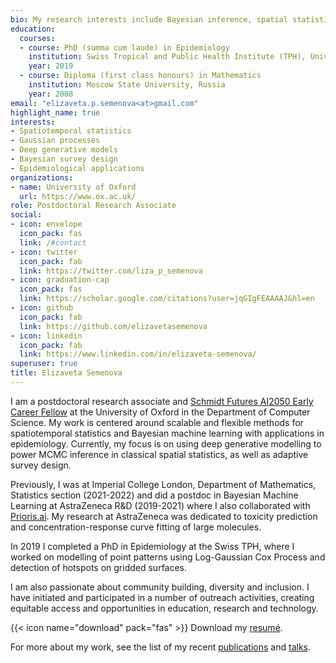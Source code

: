 ```yaml
---
bio: My research interests include Bayesian inference, spatial statistics and epidemiology.
education:
  courses:
  - course: PhD (summa cum laude) in Epidemiology 
    institution: Swiss Tropical and Public Health Institute (TPH), University of Basel, Switzerland
    year: 2019
  - course: Diploma (first class honours) in Mathematics
    institution: Moscow State University, Russia
    year: 2008
email: "elizaveta.p.semenova<at>gmail.com"
highlight_name: true
interests:
- Spatiotemporal statistics
- Gaussian processes
- Deep generative models
- Bayesian survey design
- Epidemiological applications
organizations:
- name: University of Oxford
  url: https://www.ox.ac.uk/
role: Postdoctoral Research Associate
social:
- icon: envelope
  icon_pack: fas
  link: /#contact
- icon: twitter
  icon_pack: fab
  link: https://twitter.com/liza_p_semenova
- icon: graduation-cap
  icon_pack: fas
  link: https://scholar.google.com/citations?user=jqGIgFEAAAAJ&hl=en
- icon: github
  icon_pack: fab
  link: https://github.com/elizavetasemenova
- icon: linkedin
  icon_pack: fab
  link: https://www.linkedin.com/in/elizaveta-semenova/
superuser: true
title: Elizaveta Semenova
---
```


I am a postdoctoral research associate and [Schmidt Futures AI2050 Early Career Fellow](https://www.schmidtfutures.com/our-work/ai2050/) at the University of Oxford in the Department of Computer Science. My work is centered around scalable and flexible methods for spatiotemporal statistics and Bayesian machine learning with applications in epidemiology. Currently, my focus is on using deep generative modelling to power MCMC inference in classical spatial statistics, as well as adaptive survey design.

Previously, I was at Imperial College London, Department of Mathematics, Statistics section (2021-2022) and did a postdoc in Bayesian Machine Learning at AstraZeneca R&D (2019-2021) where I also collaborated with [Prioris.ai](https://prioris.ai/). My research at AstraZeneca was dedicated to toxicity prediction and concentration-response curve fitting of large molecules. 

In 2019 I completed a PhD in Epidemiology at the Swiss TPH, where I worked on modelling of point patterns using Log-Gaussian Cox Process and detection of hotspots on gridded surfaces. 

I am also passionate about community building, diversity and inclusion. I have initiated and participated in a number of outreach activities, creating equitable access and opportunities in education, research and technology.


{{< icon name="download" pack="fas" >}} Download my [resumé](uploads/resume.pdf).

For more about my work, see the list of my recent [publications](publication) and [talks](event). 
